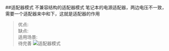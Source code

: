##适配器模式
不兼容结构的适配器模式
笔记本的电源适配器，两边电压不一致，需要一个适配器来中和下，这就是适配器的作用
>优点:  
>缺点:  
>适用场景:  
待完善
![适配器模式](http://img.my.csdn.net/uploads/201303/01/1362099343_7447.jpg)
